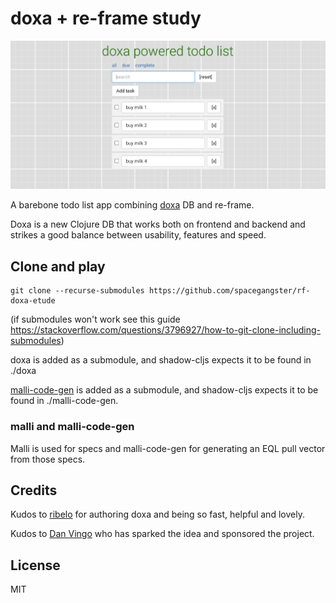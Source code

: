 # doxa + re-frame study
![todo app main screen](/resources/screenshot1.png?raw=true "re-frame-doxa-study")

A barebone todo list app combining [doxa](https://github.com/ribelo/doxa) DB and re-frame.

Doxa is a new Clojure DB that works both on frontend and backend and strikes a good balance
between usability, features and speed.


## Clone and play

    git clone --recurse-submodules https://github.com/spacegangster/rf-doxa-etude

(if submodules won't work see this guide
  https://stackoverflow.com/questions/3796927/how-to-git-clone-including-submodules)


doxa is added as a submodule, and shadow-cljs expects it to be found in ./doxa

[malli-code-gen](https://github.com/dvingo/malli-code-gen) is added as a submodule, and shadow-cljs expects it to be found in ./malli-code-gen.


### malli and malli-code-gen
Malli is used for specs and malli-code-gen for generating an EQL pull vector from those specs.


## Credits
Kudos to [ribelo](https://github.com/ribelo)
for authoring doxa and being so fast, helpful and lovely.

Kudos to [Dan Vingo](http://github.com/dvingo) 
who has sparked the idea and sponsored the project.


## License
MIT